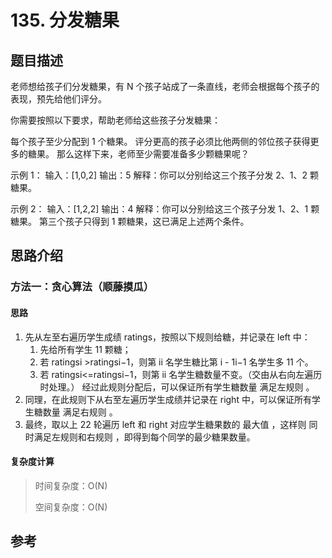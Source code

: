 # 135. 分发糖果

## 题目描述

老师想给孩子们分发糖果，有 N 个孩子站成了一条直线，老师会根据每个孩子的表现，预先给他们评分。

你需要按照以下要求，帮助老师给这些孩子分发糖果：

每个孩子至少分配到 1 个糖果。
评分更高的孩子必须比他两侧的邻位孩子获得更多的糖果。
那么这样下来，老师至少需要准备多少颗糖果呢？

示例 1：
输入：[1,0,2]
输出：5
解释：你可以分别给这三个孩子分发 2、1、2 颗糖果。

示例 2：
输入：[1,2,2]
输出：4
解释：你可以分别给这三个孩子分发 1、2、1 颗糖果。
     第三个孩子只得到 1 颗糖果，这已满足上述两个条件。


## 思路介绍

### 方法一：贪心算法（顺藤摸瓜）

#### 思路

1. 先从左至右遍历学生成绩 ratings，按照以下规则给糖，并记录在 left 中：
    1. 先给所有学生 11 颗糖；
    2. 若 ratingsi >ratingsi−1，则第 ii 名学生糖比第 i - 1i−1 名学生多 11 个。
    3. 若 ratingsi<=ratingsi−1，则第 ii 名学生糖数量不变。（交由从右向左遍历时处理。）
    经过此规则分配后，可以保证所有学生糖数量 满足左规则 。
2. 同理，在此规则下从右至左遍历学生成绩并记录在 right 中，可以保证所有学生糖数量 满足右规则 。
3. 最终，取以上 22 轮遍历 left 和 right 对应学生糖果数的 最大值 ，这样则 同时满足左规则和右规则 ，即得到每个同学的最少糖果数量。

#### 复杂度计算

> 时间复杂度：O(N)
>  
> 空间复杂度：O(N)

## 参考

